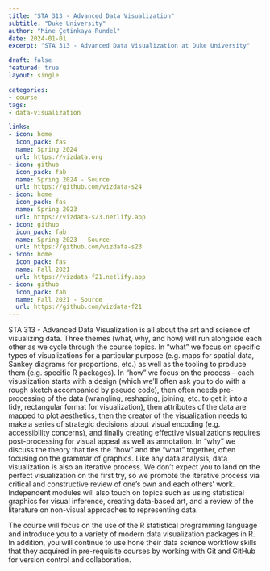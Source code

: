 ```yaml
---
title: "STA 313 - Advanced Data Visualization"
subtitle: "Duke University"
author: "Mine Çetinkaya-Rundel"
date: 2024-01-01
excerpt: "STA 313 - Advanced Data Visualization at Duke University"

draft: false
featured: true
layout: single

categories:
- course
tags:
- data-visualization

links:
- icon: home
  icon_pack: fas
  name: Spring 2024
  url: https://vizdata.org
- icon: github
  icon_pack: fab
  name: Spring 2024 - Source
  url: https://github.com/vizdata-s24
- icon: home
  icon_pack: fas
  name: Spring 2023
  url: https://vizdata-s23.netlify.app
- icon: github
  icon_pack: fab
  name: Spring 2023 - Source
  url: https://github.com/vizdata-s23
- icon: home
  icon_pack: fas
  name: Fall 2021
  url: https://vizdata-f21.netlify.app
- icon: github
  icon_pack: fab
  name: Fall 2021 - Source
  url: https://github.com/vizdata-f21
---
```


STA 313 - Advanced Data Visualization is all about the art and science of visualizing data. Three themes (what, why, and how) will run alongside each other as we cycle through the course topics. In “what” we focus on specific types of visualizations for a particular purpose (e.g. maps for spatial data, Sankey diagrams for proportions, etc.) as well as the tooling to produce them (e.g. specific R packages). In “how” we focus on the process – each visualization starts with a design (which we’ll often ask you to do with a rough sketch accompanied by pseudo code), then often needs pre-processing of the data (wrangling, reshaping, joining, etc. to get it into a tidy, rectangular format for visualization), then attributes of the data are mapped to plot aesthetics, then the creator of the visualization needs to make a series of strategic decisions about visual encoding (e.g. accessibility concerns), and finally creating effective visualizations requires post-processing for visual appeal as well as annotation. In “why” we discuss the theory that ties the “how” and the “what” together, often focusing on the grammar of graphics. Like any data analysis, data visualization is also an iterative process. We don’t expect you to land on the perfect visualization on the first try, so we promote the iterative process via critical and constructive review of one’s own and each others’ work. Independent modules will also touch on topics such as using statistical graphics for visual inference, creating data-based art, and a review of the literature on non-visual approaches to representing data.

The course will focus on the use of the R statistical programming language and introduce you to a variety of modern data visualization packages in R. In addition, you will continue to use hone their data science workflow skills that they acquired in pre-requisite courses by working with Git and GitHub for version control and collaboration.
